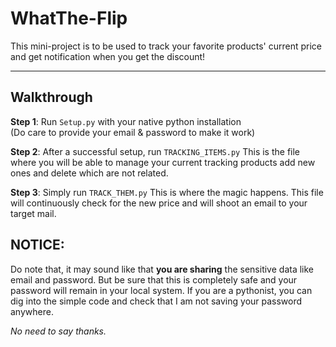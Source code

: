 # WhatThe-Flip
This mini-project is to be used to track your favorite products' current price and get notification when you get the discount!
____

## Walkthrough

**Step 1**: Run `Setup.py` with your native python installation  
	(Do care to provide your email & password to make it work)

**Step 2**: After a successful setup, run `TRACKING_ITEMS.py`
	This is the file where you will be able to manage your current tracking products
	add new ones and delete which are not related.

**Step 3**: Simply run `TRACK_THEM.py`
	This is where the magic happens. This file will continuously check for the new
	price and will shoot an email to your target mail.

## NOTICE:

Do note that, it may sound like that **you are sharing** the sensitive data like email and password. But be sure that this is completely safe and your password will remain in your local system. If you are a pythonist, you can dig into the simple code and check that I am not saving your password anywhere.


*No need to say thanks.*
